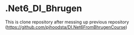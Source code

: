 # .Net6_DI_Bhrugen
This is clone repository after messing up previous repository (https://github.com/pjhoodsta/DI.Net6FromBhrugenCourse)
